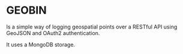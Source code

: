 GEOBIN
======
Is a simple way of logging geospatial points over a RESTful API using GeoJSON and OAuth2 authentication.

It uses a MongoDB storage.

